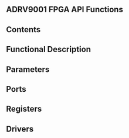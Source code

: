 ## ADRV9001 FPGA API Functions

## Contents
## Functional Description
## Parameters
## Ports
## Registers
## Drivers

